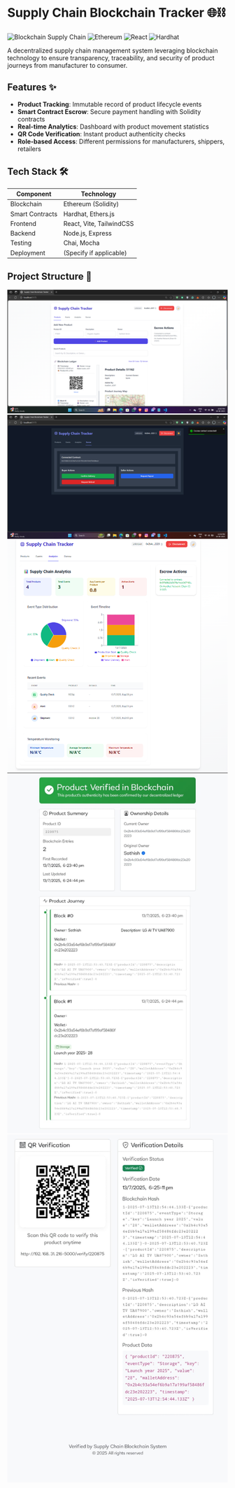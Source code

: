 # Supply Chain Blockchain Tracker 🌐⛓

![Blockchain Supply Chain](https://img.shields.io/badge/Blockchain-Supply_Chain-blue)
![Ethereum](https://img.shields.io/badge/Ethereum-Smart_Contracts-blueviolet)
![React](https://img.shields.io/badge/Frontend-React-61DAFB)
![Hardhat](https://img.shields.io/badge/Backend-Hardhat-yellow)

A decentralized supply chain management system leveraging blockchain technology to ensure transparency, traceability, and security of product journeys from manufacturer to consumer.

## Features ✨

- **Product Tracking**: Immutable record of product lifecycle events
- **Smart Contract Escrow**: Secure payment handling with Solidity contracts
- **Real-time Analytics**: Dashboard with product movement statistics
- **QR Code Verification**: Instant product authenticity checks
- **Role-based Access**: Different permissions for manufacturers, shippers, retailers

## Tech Stack 🛠️

| Component          | Technology |
|--------------------|------------|
| Blockchain         | Ethereum (Solidity) |
| Smart Contracts    | Hardhat, Ethers.js |
| Frontend           | React, Vite, TailwindCSS |
| Backend            | Node.js, Express |
| Testing            | Chai, Mocha |
| Deployment         | (Specify if applicable) |

## Project Structure 📂


![image alt](https://github.com/sathishkevinmitnick/Supply-Chain-Managment-Blockchain/blob/7487803e2386e3b56b0a4115d4e1bfd90fcca238/Screenshot%20(306).png)
![image alt](https://github.com/sathishkevinmitnick/Supply-Chain-Managment-Blockchain/blob/2d5b8f10aeafb7d95e6222830315ad19dca801a7/Screenshot%20(291).png)
![image alt](https://github.com/sathishkevinmitnick/Supply-Chain-Managment-Blockchain/blob/5e79bf5d64a97d77ffc602c1b311db042030ef98/Screenshot%20(631).png)
![image alt](https://github.com/sathishkevinmitnick/Supply-Chain-Managment-Blockchain/blob/487bdc887a1d14c6ce9c51c37e81f6ee8b18a970/sample-veriffy.jpg)
![image alt](https://github.com/sathishkevinmitnick/Supply-Chain-Managment-Blockchain/blob/6f46e6ca896f34b644c66bef2abf3e1a4c19245c/sample-2.jpg)

